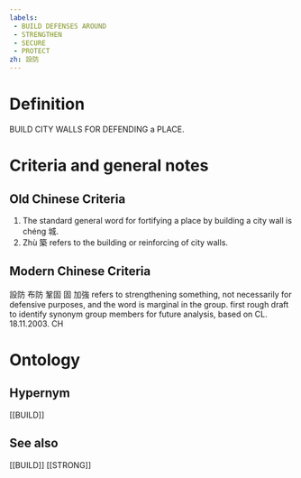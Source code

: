 ```yaml
---
labels: 
 - BUILD DEFENSES AROUND
 - STRENGTHEN
 - SECURE
 - PROTECT
zh: 設防
---
```


# Definition
BUILD CITY WALLS FOR DEFENDING a PLACE.
# Criteria and general notes
## Old Chinese Criteria
1. The standard general word for fortifying a place by building a city wall is chéng 城.
2. Zhù 築 refers to the building or reinforcing of city walls.
## Modern Chinese Criteria
設防
布防
鞏固
固
加強 refers to strengthening something, not necessarily for defensive purposes, and the word is marginal in the group.
first rough draft to identify synonym group members for future analysis, based on CL. 18.11.2003. CH
# Ontology

## Hypernym
[[BUILD]]
## See also
[[BUILD]]
[[STRONG]]